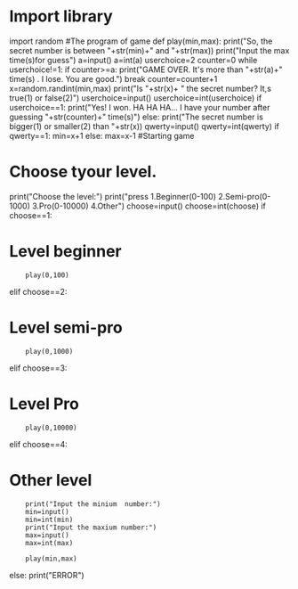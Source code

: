 # Import library
import random
#The program of game
def play(min,max):
        print("So, the secret number is between "+str(min)+" and "+str(max))
        print("Input the max time(s)for guess")
        a=input()
        a=int(a)
        userchoice=2
        counter=0
        while userchoice!=1:
                if counter>=a:
                        print("GAME OVER. It's more than "+str(a)+" time(s) . I lose. You are good.")
                        break
                counter=counter+1
                x=random.randint(min,max)
                print("Is "+str(x)+ " the secret number? It,s true(1) or false(2)")
                userchoice=input()
                userchoice=int(userchoice)
                if userchoice==1:
                        print("Yes! I won. HA HA HA... I have your number after guessing "+str(counter)+" time(s)")
                else:
                        print("The secret number is bigger(1) or smaller(2) than "+str(x))
                        qwerty=input()
                        qwerty=int(qwerty)
                        if qwerty==1:
                                min=x+1
                        else:
                                max=x-1
#Starting game
# Choose tyour level.
print("Choose the level:")
print("press 1.Beginner(0-100)    2.Semi-pro(0-1000)     3.Pro(0-10000)    4.Other")
choose=input()
choose=int(choose)
if choose==1:
# Level beginner
        play(0,100)
elif choose==2:
# Level semi-pro
        play(0,1000)
elif choose==3:
# Level Pro
        play(0,10000)
elif choose==4:
# Other level
        print("Input the minium  number:")
        min=input()
        min=int(min)
        print("Input the maxium number:")
        max=input()
        max=int(max)

        play(min,max)
else:
        print("ERROR")
